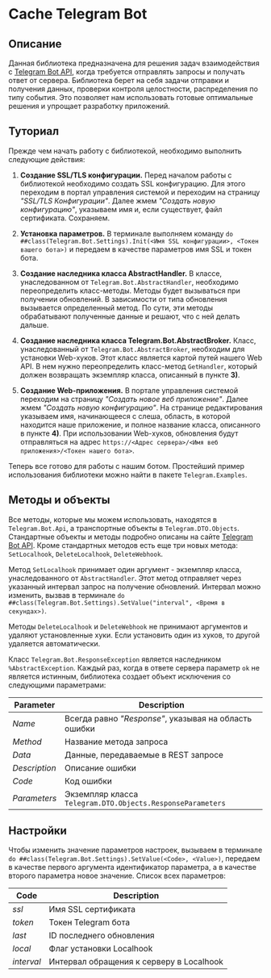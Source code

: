 # Cache Telegram Bot

## Описание
Данная библиотека предназначена для решения задач взаимодействия с [Telegram Bot API](https://core.telegram.org/bots/api), когда требуется отправлять запросы и получать ответ от сервера. Библиотека берет на себя задачи отправки и получения данных, проверки контроля целостности, распределения по типу события. Это позволяет нам использовать готовые оптимальные решения и упрощает разработку приложений.

## Туториал
Прежде чем начать работу с библиотекой, необходимо выполнить следующие действия:

1) **Создание SSL/TLS конфигурации.**
Перед началом работы с библиотекой необходимо создать SSL конфигурацию. Для этого переходим в портал управления системой и переходим на страницу *"SSL/TLS Конфигурации"*. Далее жмем *"Создать новую конфигурацию"*, указываем имя и, если существует, файл сертификата. Сохраняем.

2) **Установка параметров.**
В терминале выполняем команду `do ##class(Telegram.Bot.Settings).Init(<Имя SSL конфигурации>, <Токен вашего бота>)` и передаем в качестве параметров имя SSL и токен бота.

3) **Создание наследника класса AbstractHandler.**
В классе, унаследованном от `Telegram.Bot.AbstractHandler`, необходимо переопределить класс-методы. Методы будет вызываться при получении обновлений. В зависимости от типа обновления вызывается определенный метод. По сути, эти методы обрабатывают полученные данные и решают, что с ней делать дальше.

4) **Создание наследника класса Telegram.Bot.AbstractBroker.**
Класс, унаследованный от `Telegram.Bot.AbstractBroker`, необходим для установки Web-хуков. Этот класс является картой путей нашего Web API. В нем нужно переопределить класс-метод `GetHandler`, который должен возвращать экземпляр класса, описанный в пункте **3)**.

5) **Создание Web-приложения.**
В портале управления системой переходим на страницу *"Создать новое веб приложение"*. Далее жмем *"Создать новую конфигурацию"*. На странице редактирования указываем имя, начинающееся с слеша, область, в которой находится наше приложение, и полное название класса, описанного в пункте **4)**. При использовании Web-хуков, обновления будут отправляться на адрес `https://<Адрес сервера>/<Имя веб приложения>/<Токен нашего бота>`.

Теперь все готово для работы с нашим ботом. Простейший пример использования библиотеки можно найти в пакете `Telegram.Examples`.

## Методы и объекты

Все методы, которые мы можем использовать, находятся в `Telegram.Bot.Api`, а транспортные объекты в `Telegram.DTO.Objects`. Стандартные объекты и методы подробно описаны на сайте [Telegram Bot API](https://core.telegram.org/bots/api). Кроме стандартных методов есть еще три новых метода: `SetLocalhook`, `DeleteLocalhook`, `DeleteWebhook`.

Метод `SetLocalhook` принимает один аргумент - экземпляр класса, унаследованного от `AbstractHandler`. Этот метод отправляет через указанный интервал запрос на получение обновлений. Интервал можно изменить, вызвав в терминале `do ##class(Telegram.Bot.Settings).SetValue("interval", <Время в секундах>)`.

Методы `DeleteLocalhook` и `DeleteWebhook` не принимают аргументов и удаляют установленные хуки. Если установить один из хуков, то другой удаляется автоматически.

Класс `Telegram.Bot.ResponseException` является наследником `%AbstractException`. Каждый раз, когда в ответе сервера параметр `ok` не является истинным, библиотека создает объект исключения со следующими параметрами: 

Parameter | Description
--- | ---
*Name* | Всегда равно *"Response"*, указывая на область ошибки
*Method* | Название метода запроса
*Data* | Данные, передаваемые в REST запросе
*Description* | Описание ошибки
*Code* | Код ошибки
*Parameters* | Экземпляр класса `Telegram.DTO.Objects.ResponseParameters`

## Настройки

Чтобы изменить значение параметров настроек, вызываем в терминале `do ##class(Telegram.Bot.Settings).SetValue(<Code>, <Value>)`, передаем в качестве первого аргумента идентификатор параметра, а в качестве второго параметра новое значение. Список всех параметров:

Code | Description
--- | ---
*ssl* | Имя SSL сертификата
*token* | Токен Telegram бота
*last* | ID последнего обновления
*local* | Флаг установки Localhook
*interval* | Интервал обращения к серверу в Localhook
